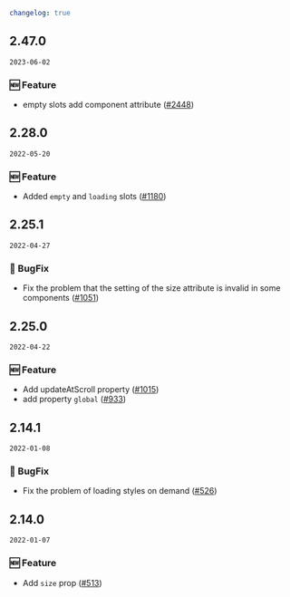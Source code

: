 ```yaml
changelog: true
```

## 2.47.0

`2023-06-02`

### 🆕 Feature

- empty slots add component attribute ([#2448](https://github.com/arco-design/arco-design-vue/pull/2448))


## 2.28.0

`2022-05-20`

### 🆕 Feature

- Added `empty` and `loading` slots ([#1180](https://github.com/arco-design/arco-design-vue/pull/1180))


## 2.25.1

`2022-04-27`

### 🐛 BugFix

- Fix the problem that the setting of the size attribute is invalid in some components ([#1051](https://github.com/arco-design/arco-design-vue/pull/1051))


## 2.25.0

`2022-04-22`

### 🆕 Feature

- Add updateAtScroll property ([#1015](https://github.com/arco-design/arco-design-vue/pull/1015))
- add property `global` ([#933](https://github.com/arco-design/arco-design-vue/pull/933))


## 2.14.1

`2022-01-08`

### 🐛 BugFix

- Fix the problem of loading styles on demand ([#526](https://github.com/arco-design/arco-design-vue/pull/526))


## 2.14.0

`2022-01-07`

### 🆕 Feature

- Add `size` prop ([#513](https://github.com/arco-design/arco-design-vue/pull/513))


